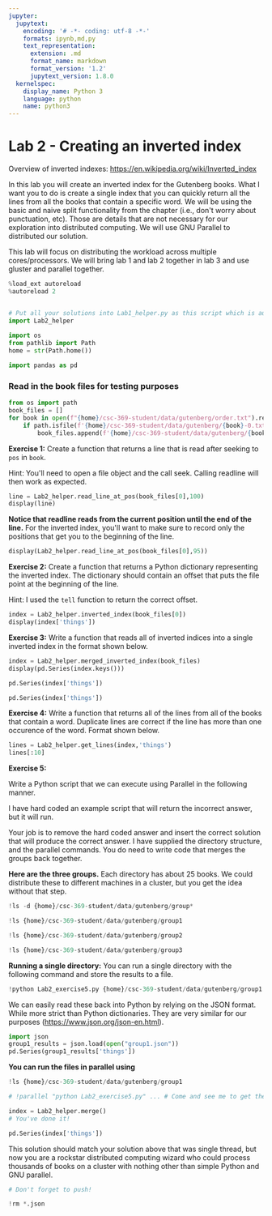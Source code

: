```yaml
---
jupyter:
  jupytext:
    encoding: '# -*- coding: utf-8 -*-'
    formats: ipynb,md,py
    text_representation:
      extension: .md
      format_name: markdown
      format_version: '1.2'
      jupytext_version: 1.8.0
  kernelspec:
    display_name: Python 3
    language: python
    name: python3
---
```


<!-- #region slideshow={"slide_type": "slide"} -->
# Lab 2 - Creating an inverted index

Overview of inverted indexes: <a href="https://en.wikipedia.org/wiki/Inverted_index">https://en.wikipedia.org/wiki/Inverted_index</a>

In this lab you will create an inverted index for the Gutenberg books. What I want you to do is create a single index that you can quickly return all the lines from all the books that contain a specific word. We will be using the basic and naive split functionality from the chapter (i.e., don't worry about punctuation, etc). Those are details that are not necessary for our exploration into distributed computing. We will use GNU Parallel to distributed our solution.

This lab will focus on distributing the workload across multiple cores/processors. We will bring lab 1 and lab 2 together in lab 3 and use gluster and parallel together.
<!-- #endregion -->

```python slideshow={"slide_type": "skip"}
%load_ext autoreload
%autoreload 2


# Put all your solutions into Lab1_helper.py as this script which is autograded
import Lab2_helper
    
import os
from pathlib import Path
home = str(Path.home())

import pandas as pd
```

<!-- #region slideshow={"slide_type": "subslide"} -->
### Read in the book files for testing purposes
<!-- #endregion -->

```python slideshow={"slide_type": "subslide"}
from os import path
book_files = []
for book in open(f"{home}/csc-369-student/data/gutenberg/order.txt").read().split("\n"):
    if path.isfile(f'{home}/csc-369-student/data/gutenberg/{book}-0.txt'):
        book_files.append(f'{home}/csc-369-student/data/gutenberg/{book}-0.txt')
```

<!-- #region slideshow={"slide_type": "subslide"} -->
**Exercise 1:** Create a function that returns a line that is read after seeking to ``pos`` in ``book``.

Hint: You'll need to open a file object and the call seek. Calling readline will then work as expected.
<!-- #endregion -->

```python slideshow={"slide_type": "subslide"}
line = Lab2_helper.read_line_at_pos(book_files[0],100)
display(line)
```

<!-- #region slideshow={"slide_type": "subslide"} -->
**Notice that readline reads from the current position until the end of the line.** For the inverted index, you'll want to make sure to record only the positions that get you to the beginning of the line.
<!-- #endregion -->

```python slideshow={"slide_type": "subslide"}
display(Lab2_helper.read_line_at_pos(book_files[0],95))
```

<!-- #region slideshow={"slide_type": "subslide"} -->
**Exercise 2:** Create a function that returns a Python dictionary representing the inverted index. The dictionary should contain an offset that puts the file point at the beginning of the line. 

Hint: I used the ``tell`` function to return the correct offset.
<!-- #endregion -->

```python slideshow={"slide_type": "subslide"}
index = Lab2_helper.inverted_index(book_files[0])
display(index['things'])
```

<!-- #region slideshow={"slide_type": "subslide"} -->
**Exercise 3:** Write a function that reads all of inverted indices into a single inverted index in the format shown below.
<!-- #endregion -->

```python slideshow={"slide_type": "subslide"}
index = Lab2_helper.merged_inverted_index(book_files)
display(pd.Series(index.keys()))
```

```python
pd.Series(index['things'])
```

```python slideshow={"slide_type": "subslide"}
pd.Series(index['things'])
```

<!-- #region slideshow={"slide_type": "subslide"} -->
**Exercise 4:** Write a function that returns all of the lines from all of the books that contain a word. Duplicate lines are correct if the line has more than one occurence of the word. Format shown below.
<!-- #endregion -->

```python
lines = Lab2_helper.get_lines(index,'things')
lines[:10]
```

<!-- #region slideshow={"slide_type": "subslide"} -->
**Exercise 5:**

Write a Python script that we can execute using Parallel in the following manner. 

I have hard coded an example script that will return the incorrect answer, but it will run. 

Your job is to remove the hard coded answer and insert the correct solution that will produce the correct answer. I have supplied the directory structure, and the parallel commands. You do need to write code that merges the groups back together.
<!-- #endregion -->

**Here are the three groups.** Each directory has about 25 books. We could distribute these to different machines in a cluster, but you get the idea without that step.

```python
!ls -d {home}/csc-369-student/data/gutenberg/group*
```

```python
!ls {home}/csc-369-student/data/gutenberg/group1
```

```python
!ls {home}/csc-369-student/data/gutenberg/group2
```

```python
!ls {home}/csc-369-student/data/gutenberg/group3
```

**Running a single directory:** You can run a single directory with the following command and store the results to a file.

```python slideshow={"slide_type": "subslide"}
!python Lab2_exercise5.py {home}/csc-369-student/data/gutenberg/group1 > group1.json
```

We can easily read these back into Python by relying on the JSON format. While more strict than Python dictionaries. They are very similar for our purposes (<a href="https://www.json.org/json-en.html">https://www.json.org/json-en.html</a>). 

```python
import json
group1_results = json.load(open("group1.json"))
pd.Series(group1_results['things'])
```

**You can run the files in parallel using**

```python
!ls {home}/csc-369-student/data/gutenberg/group1
```

```python
# !parallel "python Lab2_exercise5.py" ... # Come and see me to get the ... You'll have to try to come up with it first
```

```python
index = Lab2_helper.merge()
# You've done it!
```

```python slideshow={"slide_type": "subslide"}
pd.Series(index['things'])
```

This solution should match your solution above that was single thread, but now you are a rockstar distributed computing wizard who could process thousands of books on a cluster with nothing other than simple Python and GNU parallel.

```python slideshow={"slide_type": "skip"}
# Don't forget to push!
```
```python
!rm *.json
```

```python

```
